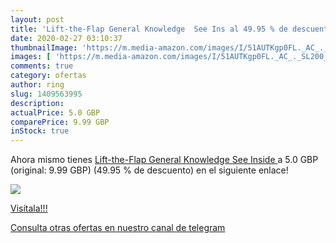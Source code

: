 ```yaml
---
layout: post
title: 'Lift-the-Flap General Knowledge  See Ins al 49.95 % de descuento'
date: 2020-02-27 03:10:37
thumbnailImage: 'https://m.media-amazon.com/images/I/51AUTKgp0FL._AC_._SL200_.jpg'
images: [ 'https://m.media-amazon.com/images/I/51AUTKgp0FL._AC_._SL200_.jpg' ]
comments: true
category: ofertas
author: ring
slug: 1409563995
description:
actualPrice: 5.0 GBP
comparePrice: 9.99 GBP
inStock: true
---
```


Ahora mismo tienes [Lift-the-Flap General Knowledge  See Inside ](https://www.amazon.com/dp/1409563995/?tag=redken08-20) a 5.0 GBP (original: 9.99 GBP) (49.95 %  de descuento) en el siguiente enlace!

[![](https://m.media-amazon.com/images/I/51AUTKgp0FL._AC_._SL200_.jpg)](https://www.amazon.com/dp/1409563995/?tag=redken08-20)

[Visítala!!!](https://www.amazon.com/dp/1409563995/?tag=redken08-20)

[Consulta otras ofertas en nuestro canal de telegram](https://t.me/s/ofertas25)
